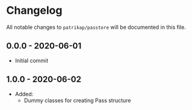 # Changelog

All notable changes to `patrikap/passtore` will be documented in this file.

## 0.0.0 - 2020-06-01
- Initial commit

## 1.0.0 - 2020-06-02
- Added:
    - Dummy classes for creating Pass structure
